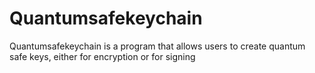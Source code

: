 # Quantumsafekeychain
Quantumsafekeychain is a program that allows users to create quantum safe keys, either for encryption or for signing
